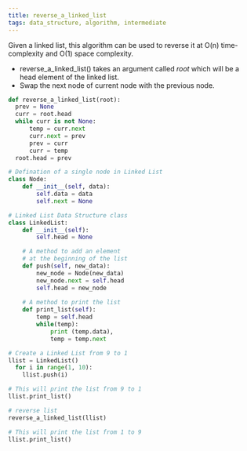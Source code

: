 ```yaml
---
title: reverse_a_linked_list
tags: data_structure, algorithm, intermediate
---
```


Given a linked list, this algorithm can be used to reverse it at O(n) time-complexity and O(1) space complexity.

- reverse_a_linked_list() takes an argument called *root* which will be a head element of the linked list.
- Swap the next node of current node with the previous node.

```py
def reverse_a_linked_list(root):
  prev = None
  curr = root.head
  while curr is not None:
      temp = curr.next
      curr.next = prev
      prev = curr
      curr = temp
  root.head = prev
```

```py
# Defination of a single node in Linked List
class Node: 
    def __init__(self, data): 
        self.data = data 
        self.next = None

# Linked List Data Structure class
class LinkedList: 
    def __init__(self): 
        self.head = None

    # A method to add an element
    # at the beginning of the list
    def push(self, new_data): 
        new_node = Node(new_data) 
        new_node.next = self.head 
        self.head = new_node 
  
    # A method to print the list
    def print_list(self): 
        temp = self.head
        while(temp): 
            print (temp.data), 
            temp = temp.next

# Create a Linked List from 9 to 1
llist = LinkedList()
  for i in range(1, 10):
    llist.push(i)

# This will print the list from 9 to 1
llist.print_list()

# reverse list
reverse_a_linked_list(llist) 

# This will print the list from 1 to 9
llist.print_list()

```
